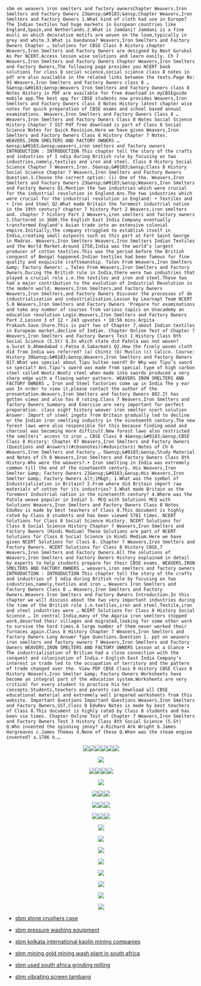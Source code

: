 
```
sbm on weavers iron smelters and factory ownersChapter Weavers,Iron Smelters and Factory Owners 23&ensp;&#0183;&ensp;Chapter Weavers,Iron Smelters and Factory Owners 1.What kind of cloth had use in Europe? The Indian textiles had huge markets in European countries like England,Spain,and Netherlands.2.What is Jamdani? Jamdani is a fine musli on which decorative motifs are woven on the loom,typically in grey and white.3.What is bandanna? Weavers,Iron Smelters and Factory Owners Chapter … Solutions for CBSE Class 8 History chapter Weavers,Iron Smelters and Factory Owners are designed by Next Gurukul As Per NCERT.Access lesson wise solutions and learn easily. Ch 7 Weavers,Iron Smelters and Factory Owners Chapter Weavers,Iron Smelters and Factory Owners,The following page provides you NCERT book solutions for class 8 social science,social science class 8 notes in pdf are also available in the related links between the texts.Page No: 93 Weavers,Iron Smelters and Factory Owners class 8 … 5&ensp;&#0183;&ensp;Weavers Iron Smelters and Factory Owners class 8 Notes History in PDF are available for free download in myCBSEguide mobile app.The best app for CBSE students now provides Weavers,Iron Smelters and Factory Owners class 8 Notes History latest chapter wise notes for quick preparation of CBSE exams and school based annual examinations. Weavers,Iron Smelters and Factory Owners Class 8 … Weavers,Iron Smelters and Factory Owners Class 8 Notes Social Science History Chapter 7 SST Pdf free download is part of Class 8 Social Science Notes for Quick Revision.Here we have given Weavers,Iron Smelters and Factory Owners Class 8 History Chapter 7 Notes. WEAVERS,IRON SMELTERS AND FACTORY OWNERS … &ensp;&#0183;&ensp;weavers,iron smelters and factory owners INTRODUCTION : INTRODUCTION This chapter tell the story of the crafts and industries of I ndia during British rule by focusing on two industries,namely,textiles and iron and steel. Class 8 History Social Science Chapter 7 Weavers,Iron. 5&ensp;&#0183;&ensp;Class 8 History Social Science Chapter 7 Weavers,Iron Smelters and Factory Owners Question.1.Choose the correct option: (i) One of the. Weavers,Iron Smelters and Factory Owners 23&ensp;&#0183;&ensp;Weavers,Iron Smelters and Factory Owners Q1.Mention the two industries which were crucial for the industrial revolution in England.Ans.The two industries which were crucial for the industrial revolution in England: • Textiles and • Iron and Steel Q2.What made Britain the foremost industrial nation in the 19th century? chapter 7 history Part 2 Weavers,iron smelters and. chapter 7 history Part 2 Weavers,iron smelters and factory owners 1.Chartered in 1600,the English East India Company eventually transformed England's Asian trade into an extensive colonial empire.Initially,the company struggled to establish itself in India,creating small outposts such as this port at Fort Saint George in Madras. Weavers,Iron Smelters Weavers,Iron Smelters Indian Textiles and the World Market.Around 1750,India was the world’s largest producer of cotton textiles.This was the period before the British conquest of Bengal happened.Indian textiles had been famous for fine quality and exquisite craftsmanship. Tales From Weavers,Iron Smelters &amp; Factory Owners: … Tales From Weavers,Iron Smelters and Factory Owners.During the British rule in India,there were two industries that played a crucial role i.e.the textiles and iron and steel.These two had a major contribution to the evolution of Industrial Revolution in the modern world. Weavers,Iron Smelters,and Factory Owners Weavers,Iron Smelters,and Factory Owners Discover the processes of de industrialisation and industrialisation.Lesson by Learnapt Team NCERT 5.0 Weavers,Iron Smelters and Factory Owners 'Prepare for examinations and take any number of courses from various topics on Unacademy an education revolution Login.Weavers,Iron Smelters and Factory Owners Part 2.Lesson 3 of 12 • 243 upvotes • 10:56 mins.Arpita Prakash.Save.Share.This is part two of Chapter 7,about Indian textiles in European market,decline of Indian. Chapter Online Test of Chapter 7 Weavers,Iron Smelters and Factory Owners Test 1 History Class 8th Social Science (S.St) Q.In which state did Patola was not woven? a.Surat b.Ahmedabad c.Patna d.Sabarmati Q2.How the finely woven cloth did from India was referred? (a) Chintz (b) Muslin (c) Calico. Course: History 30&ensp;&#0183;&ensp;Weavers,Iron Smelters and Factory Owners Q17.What was special about Tipu Sultan sword? Or Why was Tipu’s sword so special? Ans.Tipu’s sword was made from special type of high carbon steel called Wootz.Wootz steel when made into swords produced a very sharp edge with a flowing water pattern. WEAVERS IRON SMELTERS AND FACTORY OWNERS … Iron and Steel factories come up in India The y ear was In order to view it,please contact the author of the presentation.Weavers,Iron Smelters and factory Owners 002.It has gotten views and also has 0 rating.Class 7 Weavers,Iron Smelters and factory Owners Summary and Exercise are very important for perfect preparation. class eight history weaver iron smelter ncert solution Answer: Import of steel ingots from Britain gradually led to decline or the Indian iron smelting industry in the nineteenth century.The new forest laws were also responsible for this because finding wood and charcoal was becoming more difficult.New forest laws also restricted the smelters’ access to iron … CBSE Class 8 4&ensp;&#0183;&ensp;CBSE Class 8 History: Chapter 07 Weavers,Iron Smelters and Factory Owners (Questions and Answers)(#cbsenotes)(#eduvictors) Notes of Ch 6 Weavers,Iron Smelters and Factory … 5&ensp;&#0183;&ensp;Study Material and Notes of Ch 6 Weavers,Iron Smelters and Factory Owners Class 8th History.Who were the weavers?.• Iron smelting in India was extremely common till the end of the nineteenth century. His Weavers,Iron Smelter &amp; Factory Owners 23&ensp;&#0183;&ensp;His Weavers,Iron Smelter &amp; Factory Owners &lt;1M&gt; 1.What was the symbol of Industrialization in Britain? 2.From where did Britain import raw materials of cotton for its industries? 3.What made Britain as the foremost Industrial nation in the nineteenth century? 4.Where was the Patola weave popular in India? 5. MCQ with Solutions MCQ with Solutions Weavers,Iron Smelters and Factory Owners Class 8 Notes EduRev is made by best teachers of Class 8.This document is highly rated by Class 8 students and has been viewed 5781 times. NCERT Solutions for Class 8 Social Science History. NCERT Solutions for Class 8 Social Science History Chapter 7 Weavers,Iron Smelters and Factory Owners (Hindi Medium) These Solutions are part of NCERT Solutions for Class 8 Social Science in Hindi Medium.Here we have given NCERT Solutions for Class 8. Chapter 7 Weavers,Iron Smelters and Factory Owners. NCERT Solutions for Class 8 History CBSE,7 Weavers,Iron Smelters and Factory Owners.All the solutions of Weavers,Iron Smelters and Factory Owners History explained in detail by experts to help students prepare for their CBSE exams. WEAVERS,IRON SMELTERS AND FACTORY OWNERS … weavers,iron smelters and factory owners INTRODUCTION : INTRODUCTION This chapter tell the story of the crafts and industries of I ndia during British rule by focusing on two industries,namely,textiles and iron … Weavers Iron Smelters and Factory Owners Class 8 … Weavers,Iron Smelters and Factory Owners.Weavers Iron Smelters and Factory Owners Introduction.In this chapter we will discuss about the two very important industries during the time of the British rule i.e.textiles,iron and steel.Textile,iron and steel industries were … NCERT Solutions For Class 8 History Social Science … In central India,many of the Agaria iron smelters stopped work,deserted their villages and migrated,looking for some other work to survive the hard times.A large number of them never worked their furnaces again.Class 8 History Chapter 7 Weavers,Iron Smelters and Factory Owners Long Answer Type Questions.Question 1. ppt on weavers iron smelters and factory owners 7 Weavers,Iron Smelters and Factory Owners WEAVERS,IRON SMELTERS AND FACTORY OWNERS Lesson at a Glance • The industrialisation of Britian had a close connection with the conquest and colonisation of India.• English East India Company's interest in trade led to the occupation of territory and the pattern of trade changed over the. View PDF CBSE Class 8 History CBSE Class 8 History Weavers,Iron Smelter &amp; Factory Owners Worksheets have become an integral part of the education system.Worksheets are very critical for every student to practice his her concepts.Students,teachers and parents can download all CBSE educational material and extremely well prepared worksheets from this website. Important Questions Important Questions Weavers,Iron Smelters and Factory Owners,SST,Class 8 EduRev Notes is made by best teachers of Class 8.This document is highly rated by Class 8 students and has been vie times. Chapter Online Test of Chapter 7 Weavers,Iron Smelters and Factory Owners Test 3 History Class 8th Social Science (S.St) Q.Who invented the spinning jenny? a.Richard Ark Wright b.James Hargreaves c.James Thomas d.None of these Q.When was the steam engine invented? a.1786 b.… 
```

<div align="center">
  
<a rel="nofollow" href="https://m.shibang-china.com?f=github&k=sbm+on+weavers+iron+smelters+and+factory+owners"><img src="https://static.shibang-china.com/en/l.png"></a><img src="https://static.shibang-china.com/en/hw.png"><a rel="nofollow" href="https://m.shibang-china.com/product/?f=github&k=sbm+on+weavers+iron+smelters+and+factory+owners"><img src="https://static.shibang-china.com/en/p.png"></a><a rel="nofollow" href="https://m.shibang-china.com/cases/?f=github&k=sbm+on+weavers+iron+smelters+and+factory+owners"><img src="https://static.shibang-china.com/en/c.png"></a><a rel="nofollow" href="https://m.shibang-china.com/news/?f=github&k=sbm+on+weavers+iron+smelters+and+factory+owners"><img src="https://static.shibang-china.com/en/n.png"></a><a rel="nofollow" href="https://m.shibang-china.com?f=github&k=sbm+on+weavers+iron+smelters+and+factory+owners"><img src="https://static.shibang-china.com/en/m.png"></a>

<a rel="nofollow" href="https://m.shibang-china.com/product/?f=github&k=sbm+on+weavers+iron+smelters+and+factory+owners"><img src="https://static.shibang-china.com/en/b.jpg"></a>
  
<a rel="nofollow" href="https://m.shibang-china.com/solution-aggregate.html?f=github&k=sbm+on+weavers+iron+smelters+and+factory+owners"><img src="https://static.shibang-china.com/en/a.jpg"></a><a rel="nofollow" href="https://m.shibang-china.com/solution-mine.html?f=github&k=sbm+on+weavers+iron+smelters+and+factory+owners"><img src="https://static.shibang-china.com/en/m.jpg"></a><a rel="nofollow" href="https://m.shibang-china.com/solution-mill.html?f=github&k=sbm+on+weavers+iron+smelters+and+factory+owners"><img src="https://static.shibang-china.com/en/g.jpg"></a><a rel="nofollow" href="https://m.shibang-china.com/solution-epc.html?f=github&k=sbm+on+weavers+iron+smelters+and+factory+owners"><img src="https://static.shibang-china.com/en/e.jpg"></a>

<a rel="nofollow" href="https://m.shibang-china.com/product/?f=github&k=sbm+on+weavers+iron+smelters+and+factory+owners"><img src="https://static.shibang-china.com/en/a-p.png"></a>

<a rel="nofollow" href="https://m.shibang-china.com/product/crusher/c6x.html?f=github&k=sbm+on+weavers+iron+smelters+and+factory+owners"><img src="https://static.shibang-china.com/en/j.jpg"></a><a rel="nofollow" href="https://m.shibang-china.com/product/crusher/ci5x.html?f=github&k=sbm+on+weavers+iron+smelters+and+factory+owners"><img src="https://static.shibang-china.com/en/i.jpg"></a><a rel="nofollow" href="https://m.shibang-china.com/product/crusher/hst.html?f=github&k=sbm+on+weavers+iron+smelters+and+factory+owners"><img src="https://static.shibang-china.com/en/c.jpg"></a>

<a rel="nofollow" href="https://m.shibang-china.com/product/mill/mtw.html?f=github&k=sbm+on+weavers+iron+smelters+and+factory+owners"><img src="https://static.shibang-china.com/en/mtw.jpg"></a><a rel="nofollow" href="https://m.shibang-china.com/product/mill/scm.html?f=github&k=sbm+on+weavers+iron+smelters+and+factory+owners"><img src="https://static.shibang-china.com/en/scm.jpg"></a><a rel="nofollow" href="https://m.shibang-china.com/product/mill/lm.html?f=github&k=sbm+on+weavers+iron+smelters+and+factory+owners"><img src="https://static.shibang-china.com/en/lm.jpg"></a>

<a rel="nofollow" href="https://m.shibang-china.com/product/sand/vsi6x.html?f=github&k=sbm+on+weavers+iron+smelters+and+factory+owners"><img src="https://static.shibang-china.com/en/6x.jpg"></a><a rel="nofollow" href="https://m.shibang-china.com/product/sand/vu.html?f=github&k=sbm+on+weavers+iron+smelters+and+factory+owners"><img src="https://static.shibang-china.com/en/vu.jpg"></a><a rel="nofollow" href="https://m.shibang-china.com/product/mobile/klun.html?f=github&k=sbm+on+weavers+iron+smelters+and+factory+owners"><img src="https://static.shibang-china.com/en/k.jpg"></a>

<a rel="nofollow" href="https://m.shibang-china.com/cases/?f=github&k=sbm+on+weavers+iron+smelters+and+factory+owners"><img src="https://static.shibang-china.com/en/case.png"></a>

<a rel="nofollow" href="https://m.shibang-china.com/cases/aggregate/202.html?f=github&k=sbm+on+weavers+iron+smelters+and+factory+owners"><img src="https://static.shibang-china.com/en/c-1.jpg"></a>

<a rel="nofollow" href="https://m.shibang-china.com/cases/aggregate/203.html?f=github&k=sbm+on+weavers+iron+smelters+and+factory+owners"><img src="https://static.shibang-china.com/en/c-2.jpg"></a>

<a rel="nofollow" href="https://m.shibang-china.com/cases/mill/123.html?f=github&k=sbm+on+weavers+iron+smelters+and+factory+owners"><img src="https://static.shibang-china.com/en/c-3.jpg"></a>

<a rel="nofollow" href="https://m.shibang-china.com/contact_us.html?f=github&k=sbm+on+weavers+iron+smelters+and+factory+owners"><img src="https://static.shibang-china.com/en/contact.png"></a>

<a rel="nofollow" href="https://swt.shibang-china.com/?f=github&k=sbm+on+weavers+iron+smelters+and+factory+owners"><img src="https://static.shibang-china.com/en/chat.png"></a>

<a rel="nofollow" href="https://whatsapp.shibangsoft.com/WhatsApp.php?f=github&k=sbm+on+weavers+iron+smelters+and+factory+owners"><img src="https://static.shibang-china.com/en/whatsapp.png"></a>

<a rel="nofollow" href="https://m.shibang-china.com/?f=github&k=sbm+on+weavers+iron+smelters+and+factory+owners"><img src="https://static.shibang-china.com/en/website.png"></a>

</div>


* [sbm stone crushers case](sbm%20stone%20crushers%20case.md)

* [sbm pressure washing equipment](sbm%20pressure%20washing%20equipment.md)

* [sbm kolkata international kaolin mining companies](sbm%20kolkata%20international%20kaolin%20mining%20companies.md)

* [sbm mining gold mining wash plant in south africa](sbm%20mining%20gold%20mining%20wash%20plant%20in%20south%20africa.md)

* [sbm used south africa grinding milling](sbm%20used%20south%20africa%20grinding%20milling.md)

* [sbm vibrating screen tambang](sbm%20vibrating%20screen%20tambang.md)